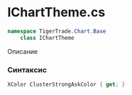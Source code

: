 
# IChartTheme.cs
```csharp
namespace TigerTrade.Chart.Base  
    class IChartTheme
```

Описание

### Синтаксис
```csharp
XColor ClusterStrongAskColor { get; }
```
